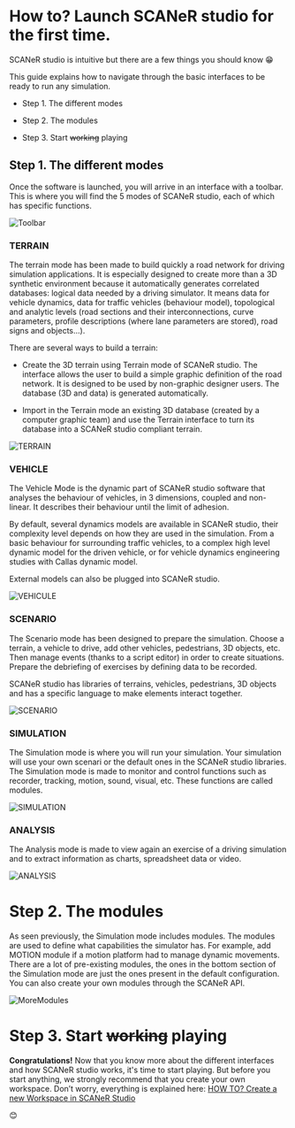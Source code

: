 # How to? Launch SCANeR studio for the first time.

SCANeR studio is intuitive but there are a few things you should know 😁

This guide explains how to navigate through the basic interfaces to be ready to run any simulation.

- Step 1. The different modes

- Step 2. The modules

- Step 3. Start ~~working~~ playing



## Step 1. The different modes

Once the software is launched, you will arrive in an interface with a toolbar. This is where you will find the 5 modes of SCANeR studio, each of which has specific functions.

![Toolbar](./assets/Toolbar.PNG)



### TERRAIN

The terrain mode has been made to build quickly a road network for driving simulation applications. It is especially designed to create more than a 3D synthetic environment because it automatically generates correlated databases: logical data needed by a driving simulator. It means data for vehicle dynamics, data for traffic vehicles (behaviour model), topological and analytic levels (road sections and their interconnections, curve parameters, profile descriptions (where lane parameters are stored), road signs and objects…).

There are several ways to build a terrain:

- Create the 3D terrain using Terrain mode of SCANeR studio. The interface allows the user to build a simple graphic definition of the road network. It is designed to be used by non-graphic designer users. The database (3D and data) is generated automatically.

- Import in the Terrain mode an existing 3D database (created by a computer graphic team) and use the Terrain interface to turn its database into a SCANeR studio compliant terrain.

![TERRAIN](./assets/TERRAIN.PNG)



### VEHICLE

The Vehicle Mode is the dynamic part of SCANeR studio software that analyses the behaviour of vehicles, in 3 dimensions, coupled and non-linear. It describes their behaviour until the limit of adhesion.

By default, several dynamics models are available in SCANeR studio, their complexity level depends on how they are used in the simulation. From a basic behaviour for surrounding traffic vehicles, to a complex high level dynamic model for the driven vehicle, or for vehicle dynamics engineering studies with Callas dynamic model.

External models can also be plugged into SCANeR studio.

![VEHICULE](./assets/VEHICULE.PNG)



### SCENARIO

The Scenario mode has been designed to prepare the simulation. Choose a terrain, a vehicle to drive, add other vehicles, pedestrians, 3D objects, etc. Then manage events (thanks to a script editor) in order to create situations. Prepare the debriefing of exercises by defining data to be recorded.

SCANeR studio has libraries of terrains, vehicles, pedestrians, 3D objects and has a specific language to make elements interact together.

![SCENARIO](./assets/SCENARIO.PNG)



### SIMULATION

The Simulation mode is where you will run your simulation. Your simulation will use your own scenari or the default ones in the SCANeR studio libraries. The Simulation mode is made to monitor and control functions such as recorder, tracking, motion, sound, visual, etc. These functions are called modules.

![SIMULATION](./assets/SIMULATION.PNG)



### ANALYSIS

The Analysis mode is made to view again an exercise of a driving simulation and to extract information as charts, spreadsheet data or video.

![ANALYSIS](./assets/ANALYSIS.PNG)



# Step 2. The modules

As seen previously, the Simulation mode includes modules. The modules are used to define what capabilities the simulator has. For example, add MOTION module if a motion platform had to manage dynamic movements. There are a lot of pre-existing modules, the ones in the bottom section of the Simulation mode are just the ones present in the default configuration. You can also create your own modules through the SCANeR API.

![MoreModules](./assets/MoreModules.PNG)



# Step 3. Start ~~working~~ playing

**Congratulations!** Now that you know more about the different interfaces and how SCANeR studio works, it's time to start playing. But before you start anything, we strongly recommend that you create your own workspace. Don’t worry, everything is explained here: [HOW TO? Create a new Workspace in SCANeR Studio](https://github.com/AVSGuillaume/Samples-Pack/blob/Pages/Pages/HT_Create_custom_work_environment/HT_Create_A_New_Workspace.md) 

😊
